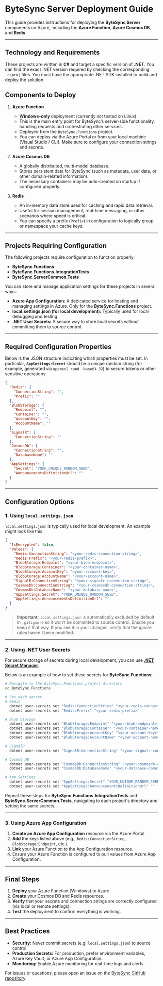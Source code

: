 # ByteSync Server Deployment Guide

This guide provides instructions for deploying the **ByteSync Server** components on Azure, including the **Azure Function**, **Azure Cosmos DB**, and **Redis**.

---

## Technology and Requirements

These projects are written in **C#** and target a specific version of **.NET**. You can find the exact .NET version required by checking the corresponding `.csproj` files. You must have the appropriate .NET SDK installed to build and deploy the solution.

## Components to Deploy

1. **Azure Function**

   - **Windows-only** deployment (currently not tested on Linux).
   - This is the main entry point for ByteSync’s server-side functionality, handling requests and orchestrating other services.
   - Deployed from the `ByteSync.Functions` project.
   - You can deploy via the Azure Portal or from your local machine (Visual Studio / CLI). Make sure to configure your connection strings and secrets.

2. **Azure Cosmos DB**

   - A globally distributed, multi-model database.
   - Stores persistent data for ByteSync (such as metadata, user data, or other domain-related information).
   - The necessary containers may be auto-created on startup if configured properly.

3. **Redis**

   - An in-memory data store used for caching and rapid data retrieval.
   - Useful for session management, real-time messaging, or other scenarios where speed is critical.
   - You can specify a prefix (`Prefix`) in configuration to logically group or namespace your cache keys.

---

## Projects Requiring Configuration

The following projects require configuration to function properly:

- **ByteSync.Functions**
- **ByteSync.Functions.IntegrationTests**
- **ByteSync.ServerCommon.Tests**

You can store and manage application settings for these projects in several ways:

- **Azure App Configuration:** A dedicated service for hosting and managing settings in Azure. Only for the **ByteSync.Functions** project.
- **local.settings.json (for local development):** Typically used for local debugging and testing.
- **.NET User Secrets:** A secure way to store local secrets without committing them to source control.

---

## Required Configuration Properties

Below is the JSON structure indicating which properties must be set. In particular, **`AppSettings:Secret`** should be a unique random string (for example, generated via `openssl rand -base64 32`) to secure tokens or other sensitive operations:

```json
{
  "Redis": {
    "ConnectionString": "",
    "Prefix": ""
  },
  "BlobStorage": {
    "Endpoint": "",
    "Container": "",
    "AccountKey": "",
    "AccountName": ""
  },
  "SignalR": {
    "ConnectionString": ""
  },
  "CosmosDb": {
    "ConnectionString": "",
    "DatabaseName": ""
  },
  "AppSettings": {
    "Secret": "YOUR_UNIQUE_RANDOM_SEED",
    "AnnouncementsDefinitionUrl": ""
  }
}
```

---

## Configuration Options

### 1. Using `local.settings.json`

`local.settings.json` is typically used for local development. An example might look like this:

```json
{
  "IsEncrypted": false,
  "Values": {
    "Redis:ConnectionString": "<your-redis-connection-string>",
    "Redis:Prefix": "<your-redis-prefix>",
    "BlobStorage:Endpoint": "<your-blob-endpoint>",
    "BlobStorage:Container": "<your-container-name>",
    "BlobStorage:AccountKey": "<your-account-key>",
    "BlobStorage:AccountName": "<your-account-name>",
    "SignalR:ConnectionString": "<your-signalr-connection-string>",
    "CosmosDb:ConnectionString": "<your-cosmosdb-connection-string>",
    "CosmosDb:DatabaseName": "<your-database-name>",
    "AppSettings:Secret": "YOUR_UNIQUE_RANDOM_SEED",
    "AppSettings:AnnouncementsDefinitionUrl": ""
  }
}
```

> **Important:** `local.settings.json` is automatically excluded by default in `.gitignore` so it won't be committed to source control. Ensure you keep it that way. If you see it in your changes, verify that the ignore rules haven't been modified.

---

### 2. Using .NET User Secrets

For secure storage of secrets during local development, you can use **[.NET Secret Manager](https://learn.microsoft.com/en-us/aspnet/core/security/app-secrets)**.

Below is an example of how to set these secrets for **ByteSync.Functions**:

```bash
# Navigate to the ByteSync.Functions project directory
cd ByteSync.Functions

# Set each secret
# Redis
  dotnet user-secrets set "Redis:ConnectionString" "<your-redis-connection-string>"
  dotnet user-secrets set "Redis:Prefix" "<your-redis-prefix>"

# Blob Storage
  dotnet user-secrets set "BlobStorage:Endpoint" "<your-blob-endpoint>"
  dotnet user-secrets set "BlobStorage:Container" "<your-container-name>"
  dotnet user-secrets set "BlobStorage:AccountKey" "<your-account-key>"
  dotnet user-secrets set "BlobStorage:AccountName" "<your-account-name>"

# SignalR
  dotnet user-secrets set "SignalR:ConnectionString" "<your-signalr-connection-string>"

# Cosmos DB
  dotnet user-secrets set "CosmosDb:ConnectionString" "<your-cosmosdb-connection-string>"
  dotnet user-secrets set "CosmosDb:DatabaseName" "<your-database-name>"

# App Settings
  dotnet user-secrets set "AppSettings:Secret" "YOUR_UNIQUE_RANDOM_SEED"
  dotnet user-secrets set "AppSettings:AnnouncementsDefinitionUrl" ""
```

Repeat these steps for **ByteSync.Functions.IntegrationTests** and **ByteSync.ServerCommon.Tests**, navigating to each project's directory and setting the same secrets.

---

### 3. Using Azure App Configuration

1. **Create an Azure App Configuration** resource via the Azure Portal.
2. **Add** the keys listed above (e.g., `Redis:ConnectionString`, `BlobStorage:Endpoint`, etc.).
3. **Link** your Azure Function to the App Configuration resource.
4. Ensure your Azure Function is configured to pull values from Azure App Configuration.

---

## Final Steps

1. **Deploy** your Azure Function (Windows) to Azure.
2. **Create** your Cosmos DB and Redis resources.
3. **Verify** that your secrets and connection strings are correctly configured (via local or remote settings).
4. **Test** the deployment to confirm everything is working.

---

## Best Practices

- **Security:** Never commit secrets (e.g. `local.settings.json`) to source control.
- **Production Secrets:** For production, prefer environment variables, Azure Key Vault, or Azure App Configuration.
- **Monitoring:** Enable Azure monitoring for real-time logs and alerts.

For issues or questions, please open an issue on the [ByteSync GitHub repository](https://github.com/POW-Software/ByteSync).